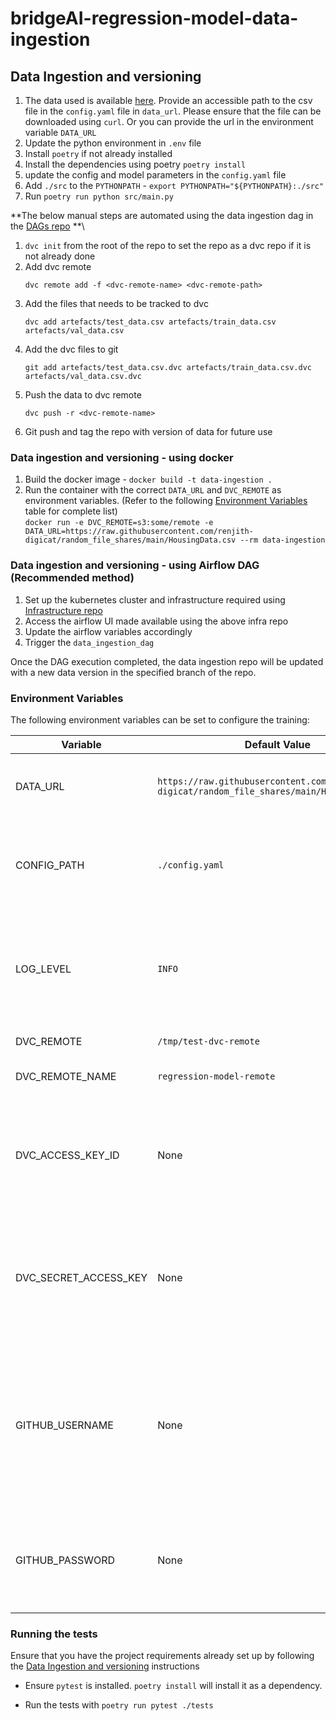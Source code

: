 # bridgeAI-regression-model-data-ingestion

## Data Ingestion and versioning

1. The data used is available [here](https://www.kaggle.com/datasets/yasserh/housing-prices-dataset).
Provide an accessible path to the csv file in the `config.yaml` file in `data_url`. Please ensure that the file can be downloaded using `curl`. 
Or you can provide the url in the environment variable `DATA_URL`
2. Update the python environment in `.env` file
3. Install `poetry` if not already installed
4. Install the dependencies using poetry `poetry install`
5. update the config and model parameters in the `config.yaml` file
6. Add `./src` to the `PYTHONPATH` - `export PYTHONPATH="${PYTHONPATH}:./src"`
7. Run `poetry run python src/main.py`

**The below manual steps are automated using the data ingestion dag in the [DAGs repo](https://github.com/digicatapult/bridgeAI-airflow-DAGs) **\


1. `dvc init` from the root of the repo to set the repo as a dvc repo if it is not already done
2. Add dvc remote
   ```shell
   dvc remote add -f <dvc-remote-name> <dvc-remote-path>
   ```
3. Add the files that needs to be tracked to dvc 
   ```shell
   dvc add artefacts/test_data.csv artefacts/train_data.csv artefacts/val_data.csv
   ```
4. Add the dvc files to git
   ```shell
   git add artefacts/test_data.csv.dvc artefacts/train_data.csv.dvc artefacts/val_data.csv.dvc
   ```
5. Push the data to dvc remote
   ```shell
   dvc push -r <dvc-remote-name>
   ```
6. Git push and tag the repo with version of data for future use 


### Data ingestion and versioning - using docker
1. Build the docker image - `docker build -t data-ingestion .`
2. Run the container with the correct `DATA_URL` and `DVC_REMOTE` as environment variables.
   (Refer to the following [Environment Variables](#environment-variables) table for complete list)\
   `docker run -e DVC_REMOTE=s3:some/remote -e DATA_URL=https://raw.githubusercontent.com/renjith-digicat/random_file_shares/main/HousingData.csv --rm data-ingestion`

### Data ingestion and versioning - using Airflow DAG (Recommended method)
1. Set up the kubernetes cluster and infrastructure required using [Infrastructure repo](https://github.com/digicatapult/bridgeAI-gitops-infra)
2. Access the airflow UI made available using the above infra repo
3. Update the airflow variables accordingly
4. Trigger the `data_ingestion_dag`

Once the DAG execution completed, the data ingestion repo will be updated with a new data version in the specified branch of the repo.

### Environment Variables

The following environment variables can be set to configure the training:

| Variable               | Default Value                                                                                | Description                                                                                                               |
|------------------------|----------------------------------------------------------------------------------------------|---------------------------------------------------------------------------------------------------------------------------|
| DATA_URL               | `https://raw.githubusercontent.com/renjith-digicat/random_file_shares/main/HousingData.csv ` | Url to the raw data CSV data used for training                                                                            |
| CONFIG_PATH            | `./config.yaml`                                                                              | File path to the data cleansing, versioning and other configuration file                                                  |
| LOG_LEVEL              | `INFO`                                                                                       | The logging level for the application. Valid values are `DEBUG`, `INFO`, `WARNING`, `ERROR`, and `CRITICAL`.              |
| DVC_REMOTE             | `/tmp/test-dvc-remote`                                                                       | A DVC remote path                                                                                                         |
| DVC_REMOTE_NAME        | `regression-model-remote`                                                                    | The name for the dvc remote                                                                                               |
| DVC_ACCESS_KEY_ID      | None                                                                                         | The access key id for dvc remote endpoint url (default value is embedded in the infra repo)                               |
| DVC_SECRET_ACCESS_KEY  | None                                                                                         | The secret access key for dvc remote endpoint url (default value is embedded in the infra repo)                           |
| GITHUB_USERNAME        | None                                                                                         | Github username using which new data version files will be pushed to github (default value is embedded in the infra repo) |
| GITHUB_PASSWORD        | None                                                                                         | Github token for the above username (default value is embedded in the infra repo)                                         |



### Running the tests

Ensure that you have the project requirements already set up by following the [Data Ingestion and versioning](#data-ingestion-and-versioning) instructions
- Ensure `pytest` is installed. `poetry install` will install it as a dependency.

[//]: # (- - For integration tests, set up the dependencies &#40;MLFlow&#41; by running, `docker-compose up -d`)
- Run the tests with `poetry run pytest ./tests`